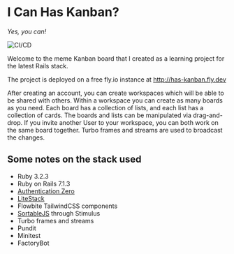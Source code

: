 # I Can Has Kanban?
*Yes, you can!*

![CI/CD](https://github.com/jbigler/i-can-has-kanban/actions/workflows/on_push.yml/badge.svg)

Welcome to the meme Kanban board that I created as a learning project for the latest Rails stack.

The project is deployed on a free fly.io instance at http://has-kanban.fly.dev

After creating an account, you can create workspaces which will be able to be shared with others.
Within a workspace you can create as many boards as you need.
Each board has a collection of lists, and each list has a collection of cards.
The boards and lists can be manipulated via drag-and-drop.
If you invite another User to your workspace, you can both work on the same board together. 
Turbo frames and streams are used to broadcast the changes.

## Some notes on the stack used
- Ruby 3.2.3
- Ruby on Rails 7.1.3
- [Authentication Zero](https://github.com/lazaronixon/authentication-zero)
- [LiteStack](https://github.com/oldmoe/litestack)
- Flowbite TailwindCSS components
- [SortableJS](https://github.com/SortableJS/Sortable) through Stimulus
- Turbo frames and streams
- Pundit
- Minitest
- FactoryBot
